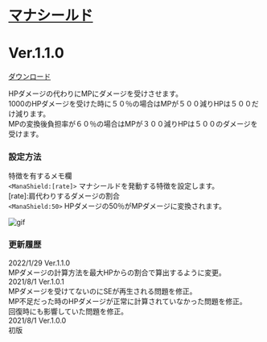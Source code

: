 # [マナシールド](https://raw.githubusercontent.com/nuun888/MZ/master/NUUN_ManaShield.js)
# Ver.1.1.0
[ダウンロード](https://raw.githubusercontent.com/nuun888/MZ/master/NUUN_ManaShield.js)  

HPダメージの代わりにMPにダメージを受けさせます。  
1000のHPダメージを受けた時に５０％の場合はMPが５００減りHPは５００だけ減ります。    
MPの変換後負担率が６０％の場合はMPが３００減りHPは５００のダメージを受けます。  

### 設定方法
特徴を有するメモ欄  
`<ManaShield:[rate]>` マナシールドを発動する特徴を設定します。  
[rate]:肩代わりするダメージの割合  
`<ManaShield:50>` HPダメージの50％がMPダメージに変換されます。  

![gif](img/DamagePopUpSimulDisplay1.gif)  

### 更新履歴
2022/1/29  Ver.1.1.0  
MPダメージの計算方法を最大HPからの割合で算出するように変更。  
2021/8/1 Ver.1.0.1  
MPダメージを受けてないのにSEが再生される問題を修正。  
MP不足だった時のHPダメージが正常に計算されていなかった問題を修正。  
回復時にも影響していた問題を修正。  
2021/8/1 Ver.1.0.0  
初版  
